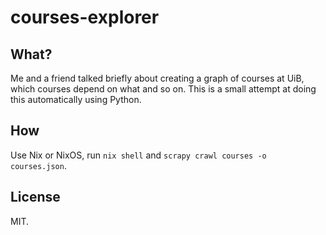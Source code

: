 # courses-explorer

## What?

Me and a friend talked briefly about creating a graph of courses at UiB, which
courses depend on what and so on. This is a small attempt at doing this
automatically using Python.

## How

Use Nix or NixOS, run `nix shell` and `scrapy crawl courses -o courses.json`.

## License

MIT.
